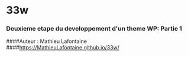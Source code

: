# 33w

### Deuxieme etape du developpement d'un theme WP: Partie 1

####Auteur : Mathieu Lafontaine ####https://MathieuLafontaine.github.io/33w/
